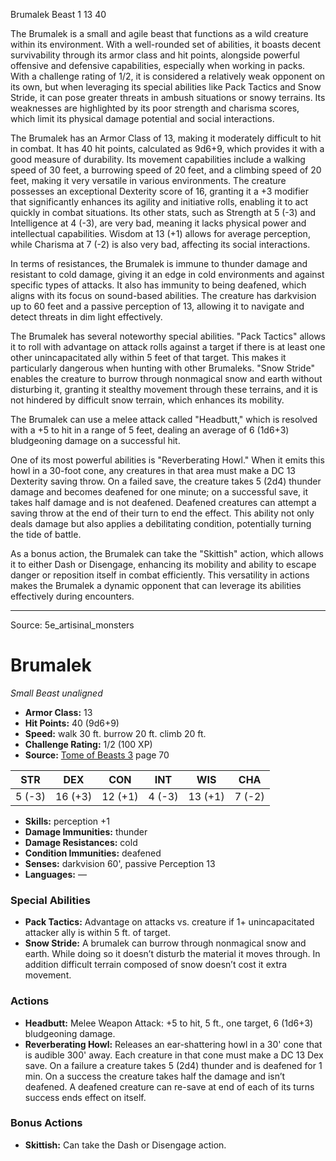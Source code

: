<MonsterName/>Brumalek</MonsterName>
<CreatureType/>Beast</CreatureType>
<CR/>1</CR>
<AC/>13</AC>
<HP/>40</HP>
<summary>The Brumalek is a small and agile beast that functions as a wild creature within its environment. With a well-rounded set of abilities, it boasts decent survivability through its armor class and hit points, alongside powerful offensive and defensive capabilities, especially when working in packs. With a challenge rating of 1/2, it is considered a relatively weak opponent on its own, but when leveraging its special abilities like Pack Tactics and Snow Stride, it can pose greater threats in ambush situations or snowy terrains. Its weaknesses are highlighted by its poor strength and charisma scores, which limit its physical damage potential and social interactions. </summary>

<detail>

The Brumalek has an Armor Class of 13, making it moderately difficult to hit in combat. It has 40 hit points, calculated as 9d6+9, which provides it with a good measure of durability. Its movement capabilities include a walking speed of 30 feet, a burrowing speed of 20 feet, and a climbing speed of 20 feet, making it very versatile in various environments. The creature possesses an exceptional Dexterity score of 16, granting it a +3 modifier that significantly enhances its agility and initiative rolls, enabling it to act quickly in combat situations. Its other stats, such as Strength at 5 (-3) and Intelligence at 4 (-3), are very bad, meaning it lacks physical power and intellectual capabilities. Wisdom at 13 (+1) allows for average perception, while Charisma at 7 (-2) is also very bad, affecting its social interactions.

In terms of resistances, the Brumalek is immune to thunder damage and resistant to cold damage, giving it an edge in cold environments and against specific types of attacks. It also has immunity to being deafened, which aligns with its focus on sound-based abilities. The creature has darkvision up to 60 feet and a passive perception of 13, allowing it to navigate and detect threats in dim light effectively.

The Brumalek has several noteworthy special abilities. "Pack Tactics" allows it to roll with advantage on attack rolls against a target if there is at least one other unincapacitated ally within 5 feet of that target. This makes it particularly dangerous when hunting with other Brumaleks. "Snow Stride" enables the creature to burrow through nonmagical snow and earth without disturbing it, granting it stealthy movement through these terrains, and it is not hindered by difficult snow terrain, which enhances its mobility.

The Brumalek can use a melee attack called "Headbutt," which is resolved with a +5 to hit in a range of 5 feet, dealing an average of 6 (1d6+3) bludgeoning damage on a successful hit.

One of its most powerful abilities is "Reverberating Howl." When it emits this howl in a 30-foot cone, any creatures in that area must make a DC 13 Dexterity saving throw. On a failed save, the creature takes 5 (2d4) thunder damage and becomes deafened for one minute; on a successful save, it takes half damage and is not deafened. Deafened creatures can attempt a saving throw at the end of their turn to end the effect. This ability not only deals damage but also applies a debilitating condition, potentially turning the tide of battle.

As a bonus action, the Brumalek can take the "Skittish" action, which allows it to either Dash or Disengage, enhancing its mobility and ability to escape danger or reposition itself in combat efficiently. This versatility in actions makes the Brumalek a dynamic opponent that can leverage its abilities effectively during encounters.</detail>



---

Source: 5e_artisinal_monsters

# Brumalek

*Small* *Beast* *unaligned*

- **Armor Class:** 13
- **Hit Points:** 40 (9d6+9)
- **Speed:** walk 30 ft. burrow 20 ft. climb 20 ft.
- **Challenge Rating:** 1/2 (100 XP)
- **Source:** [Tome of Beasts 3](https://koboldpress.com/kpstore/product/tome-of-beasts-3-for-5th-edition/) page 70

| STR | DEX | CON | INT | WIS | CHA |
| --- | --- | --- | --- | --- | --- |
| 5 (-3) | 16 (+3) | 12 (+1) | 4 (-3) | 13 (+1) | 7 (-2) |

- **Skills:** perception +1
- **Damage Immunities:** thunder
- **Damage Resistances:** cold
- **Condition Immunities:** deafened
- **Senses:** darkvision 60', passive Perception 13
- **Languages:** —

### Special Abilities

- **Pack Tactics:** Advantage on attacks vs. creature if 1+ unincapacitated attacker ally is within 5 ft. of target.
- **Snow Stride:** A brumalek can burrow through nonmagical snow and earth. While doing so it doesn’t disturb the material it moves through. In addition difficult terrain composed of snow doesn’t cost it extra movement.

### Actions

- **Headbutt:** Melee Weapon Attack: +5 to hit, 5 ft., one target, 6 (1d6+3) bludgeoning damage.
- **Reverberating Howl:** Releases an ear-shattering howl in a 30' cone that is audible 300' away. Each creature in that cone must make a DC 13 Dex save. On a failure a creature takes 5 (2d4) thunder and is deafened for 1 min. On a success the creature takes half the damage and isn’t deafened. A deafened creature can re-save at end of each of its turns success ends effect on itself.

### Bonus Actions

- **Skittish:** Can take the Dash or Disengage action.




